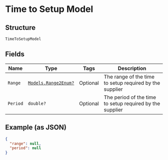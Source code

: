 
# Time to Setup Model

## Structure

`TimeToSetupModel`

## Fields

| Name | Type | Tags | Description |
|  --- | --- | --- | --- |
| `Range` | [`Models.Range2Enum?`](../../doc/models/range-2-enum.md) | Optional | The range of the time to setup required by the supplier |
| `Period` | `double?` | Optional | The period of the time to setup required by the supplier |

## Example (as JSON)

```json
{
  "range": null,
  "period": null
}
```

